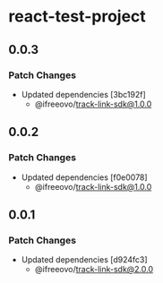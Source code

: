 # react-test-project

## 0.0.3

### Patch Changes

- Updated dependencies [3bc192f]
    - @ifreeovo/track-link-sdk@1.0.0

## 0.0.2

### Patch Changes

- Updated dependencies [f0e0078]
    - @ifreeovo/track-link-sdk@1.0.0

## 0.0.1

### Patch Changes

- Updated dependencies [d924fc3]
    - @ifreeovo/track-link-sdk@2.0.0
